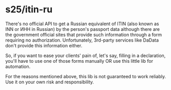 # s25/itin-ru
There's no official API to get a Russian equivalent of ITIN
(also known as INN or ИНН in Russian) by the person's passport data
although there are the government official sites
that provide such information through a form requiring no authorization.
Unfortunately, 3rd-party services like DaData don't provide this information
either.

So, if you want to ease your clients' pain of, let's say,
filling in a declaration, you'll have to use one of those
forms manually OR use this little lib for automation.

For the reasons mentioned above, this lib is not guaranteed to work reliably.
Use it on your own risk and responsibility.
